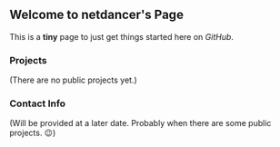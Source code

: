 ## Welcome to netdancer's Page

This is a **tiny** page to just get things started here on _GitHub_.

### Projects

(There are no public projects yet.)

### Contact Info

(Will be provided at a later date.  Probably when there are some public projects. 😉)
